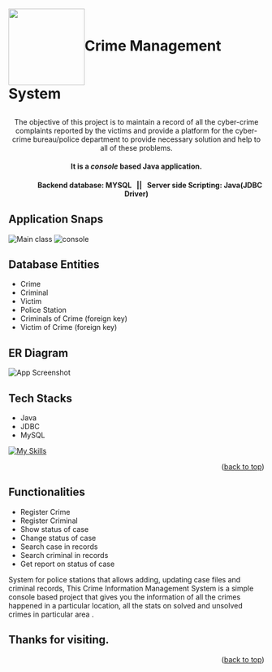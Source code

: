 <a name="readme-top"></a> 
<h1><img align="center" height="150" src="https://github.com/Ranjanji/pink-pot-9002/blob/main/Crime%20logo.png">Crime Management System</h1>
<h2 align="center"></h2>
<p align="center">The objective of this project is to maintain a record of all  the cyber-crime complaints reported by  the victims and provide a platform for the cyber-crime bureau/police department to provide necessary solution and help to all of these problems.</p>

<h4 align="center">It is a <i>console</i> based Java application.</h4>
<h4 align="center"> &nbsp &nbsp  &nbsp &nbsp &nbsp &nbsp  &nbsp &nbsp Backend database: MYSQL &nbsp || &nbsp Server side Scripting: Java(JDBC Driver)</h4>
<h4 align="center"></h4>
<p></p>

## Application Snaps
![Main class](https://user-images.githubusercontent.com/103635291/193461091-a41eb4b2-3123-49b9-84a0-bb0befff151e.jpeg)
![console](https://user-images.githubusercontent.com/103635291/193461103-7ef927c2-4f93-42dc-84ce-4c1a909dd7ca.jpeg)

## Database Entities
* Crime
* Criminal
* Victim
* Police Station
* Criminals of Crime (foreign key)
* Victim of Crime (foreign key)

## ER Diagram
![App Screenshot](https://github.com/Ranjanji/pink-pot-9002/blob/main/Er-Diagram.png)

## Tech Stacks
* Java
* JDBC
* MySQL

[![My Skills](https://skillicons.dev/icons?i=java,mysql,github,git,eclipse)](https://skillicons.dev)
<p align="right">(<a href="#readme-top">back to top</a>)</p>

## Functionalities
* Register Crime
* Register Criminal
* Show status of case
* Change status of case
* Search case in records
* Search criminal in records
* Get report on status of case

<p>System for police stations that allows adding, updating case files and criminal records, This Crime Information Management System is a simple console based project that gives you the information of all the crimes happened in a particular location, all the stats on solved and unsolved crimes in particular area .</p>

## Thanks for visiting. 

<p align="right">(<a href="#readme-top">back to top</a>)</p>

